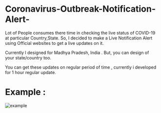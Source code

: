 # Coronavirus-Outbreak-Notification-Alert-

Lot of People consumes there time in checking the live status of COVID-19 at particular Country,State. 
So, I decided to make a Live Notification Alert using Official websites to get a live updates on it.

Currently I designed for Madhya Pradesh, India . But, you can design of your state/country too.

You can get these updates on regular period of time , currently i developed for 1 hour regular update.

# Example :

![example](https://i.pinimg.com/564x/3c/33/6f/3c336fb5b021e615c07fea1b346e52c1.jpg)
